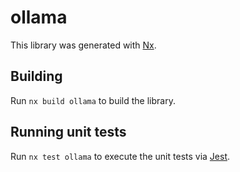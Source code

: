 # ollama

This library was generated with [Nx](https://nx.dev).

## Building

Run `nx build ollama` to build the library.

## Running unit tests

Run `nx test ollama` to execute the unit tests via [Jest](https://jestjs.io).
